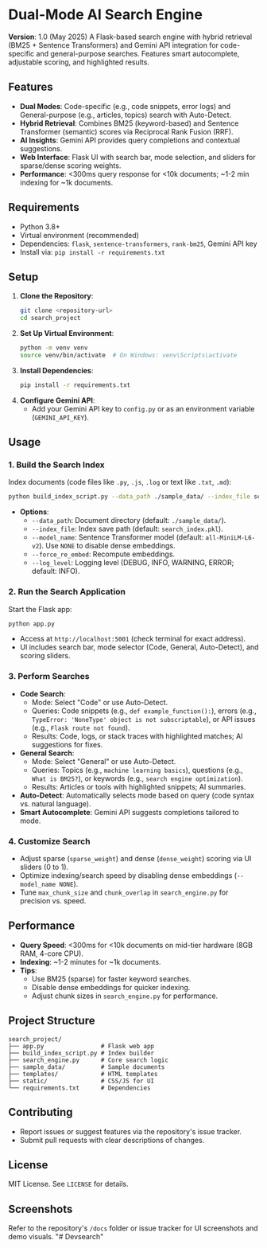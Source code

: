 # Dual-Mode AI Search Engine

**Version**: 1.0 (May 2025)
A Flask-based search engine with hybrid retrieval (BM25 + Sentence Transformers) and Gemini API integration for code-specific and general-purpose searches. Features smart autocomplete, adjustable scoring, and highlighted results.

## Features
- **Dual Modes**: Code-specific (e.g., code snippets, error logs) and General-purpose (e.g., articles, topics) search with Auto-Detect.
- **Hybrid Retrieval**: Combines BM25 (keyword-based) and Sentence Transformer (semantic) scores via Reciprocal Rank Fusion (RRF).
- **AI Insights**: Gemini API provides query completions and contextual suggestions.
- **Web Interface**: Flask UI with search bar, mode selection, and sliders for sparse/dense scoring weights.
- **Performance**: <300ms query response for <10k documents; ~1-2 min indexing for ~1k documents.


## Requirements
- Python 3.8+
- Virtual environment (recommended)
- Dependencies: `flask`, `sentence-transformers`, `rank-bm25`, Gemini API key
- Install via: `pip install -r requirements.txt`

## Setup
1. **Clone the Repository**:
   ```bash
   git clone <repository-url>
   cd search_project
   ```
2. **Set Up Virtual Environment**:
   ```bash
   python -m venv venv
   source venv/bin/activate  # On Windows: venv\Scripts\activate
   ```
3. **Install Dependencies**:
   ```bash
   pip install -r requirements.txt
   ```
4. **Configure Gemini API**:
   - Add your Gemini API key to `config.py` or as an environment variable (`GEMINI_API_KEY`).

## Usage
### 1. Build the Search Index
Index documents (code files like `.py`, `.js`, `.log` or text like `.txt`, `.md`):
```bash
python build_index_script.py --data_path ./sample_data/ --index_file search_index.pkl
```
- **Options**:
  - `--data_path`: Document directory (default: `./sample_data/`).
  - `--index_file`: Index save path (default: `search_index.pkl`).
  - `--model_name`: Sentence Transformer model (default: `all-MiniLM-L6-v2`). Use `NONE` to disable dense embeddings.
  - `--force_re_embed`: Recompute embeddings.
  - `--log_level`: Logging level (DEBUG, INFO, WARNING, ERROR; default: INFO).

### 2. Run the Search Application
Start the Flask app:
```bash
python app.py
```
- Access at `http://localhost:5001` (check terminal for exact address).
- UI includes search bar, mode selector (Code, General, Auto-Detect), and scoring sliders.

### 3. Perform Searches
- **Code Search**:
  - Mode: Select "Code" or use Auto-Detect.
  - Queries: Code snippets (e.g., `def example_function():`), errors (e.g., `TypeError: 'NoneType' object is not subscriptable`), or API issues (e.g., `Flask route not found`).
  - Results: Code, logs, or stack traces with highlighted matches; AI suggestions for fixes.
- **General Search**:
  - Mode: Select "General" or use Auto-Detect.
  - Queries: Topics (e.g., `machine learning basics`), questions (e.g., `What is BM25?`), or keywords (e.g., `search engine optimization`).
  - Results: Articles or tools with highlighted snippets; AI summaries.
- **Auto-Detect**: Automatically selects mode based on query (code syntax vs. natural language).
- **Smart Autocomplete**: Gemini API suggests completions tailored to mode.

### 4. Customize Search
- Adjust sparse (`sparse_weight`) and dense (`dense_weight`) scoring via UI sliders (0 to 1).
- Optimize indexing/search speed by disabling dense embeddings (`--model_name NONE`).
- Tune `max_chunk_size` and `chunk_overlap` in `search_engine.py` for precision vs. speed.

## Performance
- **Query Speed**: <300ms for <10k documents on mid-tier hardware (8GB RAM, 4-core CPU).
- **Indexing**: ~1-2 minutes for ~1k documents.
- **Tips**:
  - Use BM25 (sparse) for faster keyword searches.
  - Disable dense embeddings for quicker indexing.
  - Adjust chunk sizes in `search_engine.py` for performance.

## Project Structure
```
search_project/
├── app.py                # Flask web app
├── build_index_script.py # Index builder
├── search_engine.py      # Core search logic
├── sample_data/          # Sample documents
├── templates/            # HTML templates
├── static/               # CSS/JS for UI
└── requirements.txt      # Dependencies
```

## Contributing
- Report issues or suggest features via the repository's issue tracker.
- Submit pull requests with clear descriptions of changes.

## License
MIT License. See `LICENSE` for details.

## Screenshots
Refer to the repository's `/docs` folder or issue tracker for UI screenshots and demo visuals.
"# Devsearch" 
